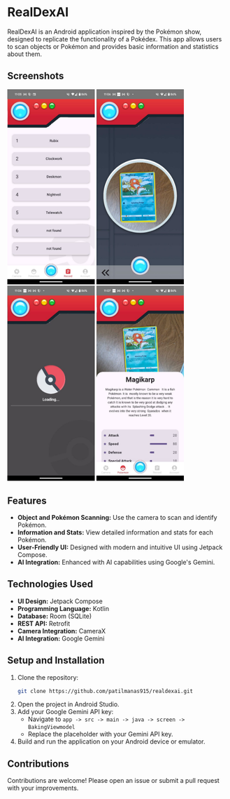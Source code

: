 # RealDexAI

RealDexAI is an Android application inspired by the Pokémon show, designed to replicate the functionality of a Pokédex. This app allows users to scan objects or Pokémon and provides basic information and statistics about them.

## Screenshots

<img src="image/img1.jpeg" alt="Screenshot 1" width="200"/> <img src="image/img2.jpeg" alt="Screenshot 2" width="200"/> <img src="image/img3.jpeg" alt="Screenshot 3" width="200"/> <img src="image/img4.jpeg" alt="Screenshot 4" width="200"/>



## Features

- **Object and Pokémon Scanning:** Use the camera to scan and identify Pokémon.
- **Information and Stats:** View detailed information and stats for each Pokémon.
- **User-Friendly UI:** Designed with modern and intuitive UI using Jetpack Compose.
- **AI Integration:** Enhanced with AI capabilities using Google's Gemini.

## Technologies Used

- **UI Design:** Jetpack Compose
- **Programming Language:** Kotlin
- **Database:** Room (SQLite)
- **REST API:** Retrofit
- **Camera Integration:** CameraX
- **AI Integration:** Google Gemini

## Setup and Installation

1. Clone the repository:
    ```bash
    git clone https://github.com/patilmanas915/realdexai.git
    ```
2. Open the project in Android Studio.
3. Add your Google Gemini API key:
    - Navigate to `app -> src -> main -> java -> screen -> BakingViewmodel`
    - Replace the placeholder with your Gemini API key.
4. Build and run the application on your Android device or emulator.

## Contributions

Contributions are welcome! Please open an issue or submit a pull request with your improvements.
